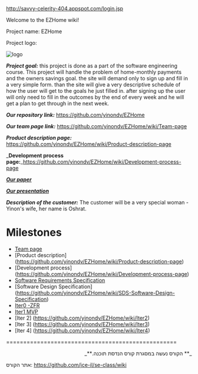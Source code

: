 http://savvy-celerity-404.appspot.com/login.jsp

Welcome to the EZHome wiki!

Project name: EZHome

Project logo:

 ![logo](http://www.up2me.co.il/images/18345493.png)

**_Project goal:_**
this project is done as a part of the software engineering course. This project will handle the problem of home-monthly payments and the owners savings goal. the site will demand only to sign up and fill in a very simple form. than the site will give a very descriptive schedule of how the user will get to the goals he just filled in. after signing up the user will only need to fill in the outcomes by the end of every week and he will get a plan to get through in the next week.

_**Our repository link:**_ https://github.com/yinondv/EZHome

_**Our team page link:**_ https://github.com/yinondv/EZHome/wiki/Team-page

_**Product description page:**_ https://github.com/yinondv/EZHome/wiki/Product-description-page

_**Development process page:**_https://github.com/yinondv/EZHome/wiki/Development-process-page

[_**Our paper**_](https://www.dropbox.com/s/0gar1hhmzehas1v/%D7%94%D7%A6%D7%A2%D7%AA%20%D7%A4%D7%A8%D7%95%D7%99%D7%99%D7%A7%D7%98.pdf)

[_**Our presentation**_](https://www.dropbox.com/s/798hek1spebjnqr/%D7%9E%D7%A6%D7%92%D7%AA%20%D7%9C%D7%A4%D7%A8%D7%95%D7%99%D7%99%D7%A7%D7%98%20%D7%94%D7%A0%D7%93%D7%A1%D7%AA%20%D7%AA%D7%95%D7%9B%D7%A0%D7%94.pptx)

_**Description of the customer:**_
The customer will be a very special woman - Yinon's wife, her name is Oshrat.

# Milestones

* [Team page](https://github.com/yinondv/EZHome/wiki/Team-page)
* [Product description] (https://github.com/yinondv/EZHome/wiki/Product-description-page)
* [Development process] (https://github.com/yinondv/EZHome/wiki/Development-process-page)
* [ Software Requirements Specification](https://github.com/yinondv/EZHome/wiki/SRS---Software-Requierments-Specification)
* [Software Design Specification] (https://github.com/yinondv/EZHome/wiki/SDS-Software-Design-Specification)
* [Iter0 -ZFR](https://github.com/yinondv/EZHome/wiki/Iter-0---ZFR)
* [Iter1 MVP](https://github.com/yinondv/EZHome/wiki/Iter1-MVP)
* [Iter 2] (https://github.com/yinondv/EZHome/wiki/Iter2)
* [Iter 3] (https://github.com/yinondv/EZHome/wiki/Iter3)
* [Iter 4] (https://github.com/yinondv/EZHome/wiki/Iter4)
 

==================================================


<p dir="rtl">
_** הקורס נעשה במסגרת קורס הנדסת תוכנה.**_

 אתר הקורס:
 https://github.com/jce-il/se-class/wiki 
 

</p>





